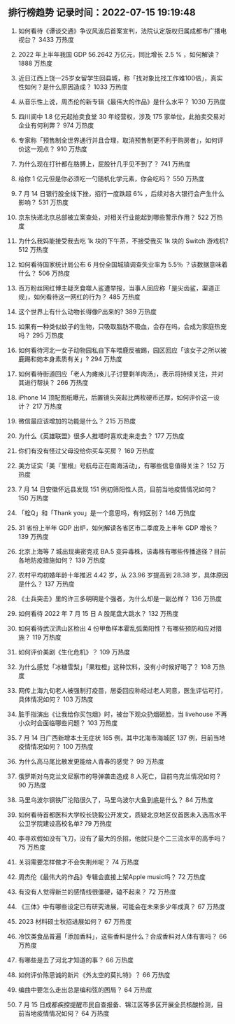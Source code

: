 
## 排行榜趋势 记录时间：2022-07-15 19:19:48
  
  1. 如何看待《谭谈交通》争议风波后首案宣判，法院认定版权归属成都市广播电视台？ 3433 万热度
    
  2. 2022 年上半年我国 GDP 56.2642 万亿元，同比增长 2.5 % ，如何解读？ 1888 万热度
    
  3. 近日江西上饶一25岁女留学生回县城，称「找对象比找工作难100倍」，真实性如何？是什么原因造成？ 1033 万热度
    
  4. 从音乐性上说，周杰伦的新专辑《最伟大的作品》是什么水平？ 1030 万热度
    
  5. 四川阆中 1.8 亿元起拍卖食堂 30 年经营权，涉及 175 家单位，此拍卖交易对企业有何利弊？ 974 万热度
    
  6. 专家称「预售制全世界通行并且合理，取消预售制更不利于购房者」，如何评价这一观点？ 910 万热度
    
  7. 为什么现在打针都在胳膊上，屁股针几乎见不到了？ 741 万热度
    
  8. 给你 1 亿元但是你必须吃一勺随机化学元素，你会吃吗？ 550 万热度
    
  9. 7 月 14 日银行股全线下挫，招行一度跌超 6% ，后续对各大银行会产生什么影响？ 531 万热度
    
  10. 京东快递北京总部被立案查处，对相关行业能起到哪些警示作用？ 522 万热度
    
  11. 为什么我妈能接受我去吃 1k 块的下午茶，不接受我买 1k 块的 Switch 游戏机? 512 万热度
    
  12. 如何看待国家统计局公布 6 月份全国城镇调查失业率为 5.5％ ？该数据意味着什么？ 506 万热度
    
  13. 百万粉丝网红博主疑烹食噬人鲨遭举报，当事人回应称「是尖齿鲨，渠道正规」，如何看待这一网红的行为？ 485 万热度
    
  14. 这个世界上有什么动物长得像P出来的? 389 万热度
    
  15. 如果有一种类似蚊子的生物，只吸取脂肪不吸血，会存在吗，会成为家庭热宠吗？ 295 万热度
    
  16. 如何看待河北一女子动物园私自下车喂鹿反被踢，园区回应「该女子之所以被鹿踢和她本身素质有关」? 294 万热度
    
  17. 如何看待街道回应「老人为瘫痪儿子讨要剩羊肉汤」，表示将持续关注，并对其进行帮扶？ 266 万热度
    
  18. iPhone 14 顶配图纸曝光，后置镜头突起比两枚硬币还厚，如何评价这一设计？ 217 万热度
    
  19. 微信最应该增加的功能是什么？ 215 万热度
    
  20. 为什么《英雄联盟》很多人推塔时喜欢走来走去？ 177 万热度
    
  21. 你们有没有怪过父母没给你买车买房？ 169 万热度
    
  22. 美方证实「美『里根』号航母正在南海活动」，有哪些信息值得关注？ 152 万热度
    
  23. 7 月 14 日安徽怀远县发现 151 例初筛阳性人员，目前当地疫情情况如何？ 150 万热度
    
  24. 「栓Q」和「Thank you」是一个意思吗，有何区别？ 146 万热度
    
  25. 31 省份上半年 GDP 出炉，如何解读各省区市二季度及上半年 GDP 增长？ 139 万热度
    
  26. 北京上海等 7 城出现奥密克戎 BA.5 变异毒株，该毒株有哪些传播途径？目前各地防疫措施如何？ 139 万热度
    
  27. 农村平均初婚年龄十年推迟 4.42 岁，从 23.96 岁提高到 28.38 岁，具体原因是什么？ 137 万热度
    
  28. 《士兵突击》里的许三多明明是个强者，为什么却是一副怂样？ 136 万热度
    
  29. 如何看待 2022 年 7 月 15 日 A 股尾盘大跳水？ 132 万热度
    
  30. 如何看待武汉洪山区检出 4 份甲鱼样本霍乱弧菌阳性？有哪些预防和应对措施？ 119 万热度
    
  31. 如何评价美剧《生化危机》？ 109 万热度
    
  32. 为什么感觉「冰糖雪梨」「果粒橙」这种饮料，没有小时候好喝了？ 108 万热度
    
  33. 网传上海九旬老人被强制打疫苗，居委回应称经过老人同意，医生评估可打，具体情况如何？ 103 万热度
    
  34. 脏手指演出《让我给你买包烟》时，被台下观众扔烟砸脸，当 livehouse 不再小众时会面临哪些问题？ 103 万热度
    
  35. 7 月 14 日广西新增本土无症状 165 例，其中北海市海城区 137 例，目前当地疫情情况如何？ 100 万热度
    
  36. 为什么高马尾比散发更能给人青春的感觉？ 99 万热度
    
  37. 俄罗斯对乌克兰文尼察市的导弹袭击造成 8 人死亡，目前乌克兰情况如何？ 90 万热度
    
  38. 马里乌波尔钢铁厂沦陷很久了，马里乌波尔大鱼到底是什么？ 84 万热度
    
  39. 如何看待首都医科大学校长饶毅公开发文，质疑北京地区仅首医未入选高水平公卫学院建设高校名单? 79 万热度
    
  40. 李寻欢假如没有飞刀，没有了最大的杀招，他就只是个二三流水平的高手吗？ 75 万热度
    
  41. 关羽需要怎样做才不会失荆州呢？ 74 万热度
    
  42. 周杰伦《最伟大的作品》专辑会直接上架Apple music吗？ 72 万热度
    
  43. 有没有人觉得新兰的感情线很僵硬，磕不起来？ 72 万热度
    
  44. 《三体》中有哪些设定已有研究进展，可能会在未来多少年成真？ 67 万热度
    
  45. 2023 材料硕士秋招进展如何？ 67 万热度
    
  46. 冷饮类食品普遍「添加香料」，这些香料是什么？合成香料对人体有害吗？ 66 万热度
    
  47. 有哪些是去了河北才知道的事？ 66 万热度
    
  48. 如何评价陈思诚的新片《外太空的莫扎特》？ 66 万热度
    
  49. 编曲中要怎么走出总是编和弦的困局？ 64 万热度
    
  50. 7 月 15 日成都疾控提醒市民自查报备、锦江区等多区开展全员核酸检测，目前当地疫情情况如何？ 64 万热度
    